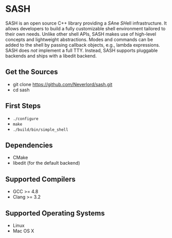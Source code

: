 SASH
====

SASH is an open source C++ library providing a *SA*ne *SH*ell infrastructure.
It allows developers to build a fully customizable shell environment tailored
to their own needs. Unlike other shell APIs, SASH makes use of high-level
concepts and lightweight abstractions. Modes and commands can be added to the
shell by passing callback objects, e.g., lambda expressions. SASH does *not*
implement a full TTY. Instead, SASH supports pluggable backends and ships with
a libedit backend.


Get the Sources
---------------

* git clone https://github.com/Neverlord/sash.git
* cd sash


First Steps
-----------

* `./configure`
* `make`
* `./build/bin/simple_shell`


Dependencies
------------

* CMake
* libedit (for the default backend)


Supported Compilers
-------------------

* GCC >= 4.8
* Clang >= 3.2


Supported Operating Systems
---------------------------

* Linux
* Mac OS X
